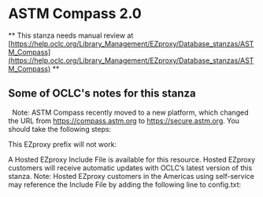 # ASTM Compass 2.0
** This stanza needs manual review at [https://help.oclc.org/Library_Management/EZproxy/Database_stanzas/ASTM_Compass](https://help.oclc.org/Library_Management/EZproxy/Database_stanzas/ASTM_Compass) **

## Some of OCLC's notes for this stanza

&nbsp; Note: ASTM Compass recently moved to a new platform, which changed the URL from https://compass.astm.org to https://secure.astm.org. You should take the following steps:

This EZproxy prefix will not work:&nbsp;

A Hosted EZproxy Include File is available for this resource. Hosted EZproxy customers will receive automatic updates with OCLC&rsquo;s latest version of this stanza. Note: Hosted EZproxy customers in the Americas using self-service may reference the Include File by adding the following line to config.txt:

&nbsp;
